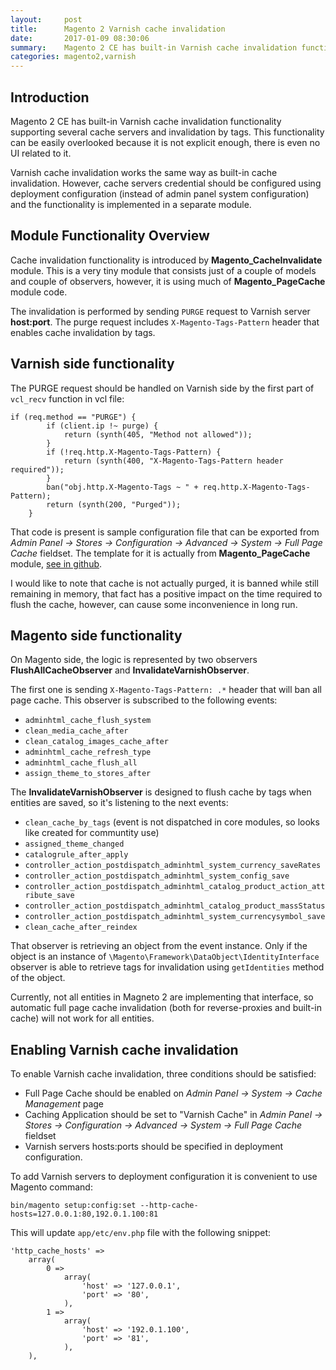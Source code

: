 ```yaml
---
layout:     post
title:      Magento 2 Varnish cache invalidation
date:       2017-01-09 08:30:06
summary:    Magento 2 CE has built-in Varnish cache invalidation functionality supporting several cache servers and invalidation by tags ...
categories: magento2,varnish
---
```


## Introduction

Magento 2 CE has built-in Varnish cache invalidation functionality supporting several cache servers and invalidation by tags. This functionality can be easily overlooked because it is not explicit enough, there is even no UI related to it.

Varnish cache invalidation works the same way as built-in cache invalidation. However, cache servers credential should be configured using deployment configuration (instead of admin panel system configuration) and the functionality is implemented in a separate module.

## Module Functionality Overview

Cache invalidation functionality is introduced by **Magento_CacheInvalidate** module. This is a very tiny module that consists just of a couple of models and couple of observers, however, it is using much of **Magento_PageCache** module code.

The invalidation is performed by sending ```PURGE``` request to Varnish server **host:port**. The purge request includes ```X-Magento-Tags-Pattern``` header that enables cache invalidation by tags.

## Varnish side functionality

The PURGE request should be handled on Varnish side by the first part of ```vcl_recv``` function in vcl file:

```VCL
if (req.method == "PURGE") {
        if (client.ip !~ purge) {
            return (synth(405, "Method not allowed"));
        }
        if (!req.http.X-Magento-Tags-Pattern) {
            return (synth(400, "X-Magento-Tags-Pattern header required"));
        }
        ban("obj.http.X-Magento-Tags ~ " + req.http.X-Magento-Tags-Pattern);
        return (synth(200, "Purged"));
    }
```

That code is present is sample configuration file that can be exported from *Admin Panel -> Stores -> Configuration -> Advanced -> System -> Full Page Cache* fieldset.
The template for it is actually from **Magento_PageCache** module, [see in github](//github.com/magento/magento2/blob/develop/app/code/Magento/PageCache/etc/varnish4.vcl).

I would like to note that cache is not actually purged, it is banned while still remaining in memory, that fact has a positive impact on the time required to flush the cache, however, can cause some inconvenience in long run.

## Magento side functionality

On Magento side, the logic is represented by two observers **FlushAllCacheObserver** and **InvalidateVarnishObserver**.

The first one is sending ```X-Magento-Tags-Pattern: .*``` header that will ban all page cache. This observer is subscribed to the following events:

- ```adminhtml_cache_flush_system```
- ```clean_media_cache_after```
- ```clean_catalog_images_cache_after```
- ```adminhtml_cache_refresh_type```
- ```adminhtml_cache_flush_all```
- ```assign_theme_to_stores_after```

The **InvalidateVarnishObserver** is designed to flush cache by tags when entities are saved, so it's listening to the next events:

- ```clean_cache_by_tags``` (event is not dispatched in core modules, so looks like created for communtity use)
- ```assigned_theme_changed```
- ```catalogrule_after_apply```
- ```controller_action_postdispatch_adminhtml_system_currency_saveRates```
- ```controller_action_postdispatch_adminhtml_system_config_save```
- ```controller_action_postdispatch_adminhtml_catalog_product_action_attribute_save```
- ```controller_action_postdispatch_adminhtml_catalog_product_massStatus```
- ```controller_action_postdispatch_adminhtml_system_currencysymbol_save```
- ```clean_cache_after_reindex```

That observer is retrieving an object from the event instance. Only if the object is an instance of ```\Magento\Framework\DataObject\IdentityInterface``` observer is able to retrieve tags for invalidation using ```getIdentities``` method of the object.

Currently, not all entities in Magneto 2 are implementing that interface, so automatic full page cache invalidation (both for reverse-proxies and built-in cache) will not work for all entities.

## Enabling Varnish cache invalidation

To enable Varnish cache invalidation, three conditions should be satisfied:

- Full Page Cache should be enabled on *Admin Panel -> System -> Cache Management* page
- Caching Application should be set to "Varnish Cache" in *Admin Panel -> Stores -> Configuration -> Advanced -> System -> Full Page Cache* fieldset
- Varnish servers hosts:ports should be specified in deployment configuration.

To add Varnish servers to deployment configuration it is convenient to use Magento command:

```Shell
bin/magento setup:config:set --http-cache-hosts=127.0.0.1:80,192.0.1.100:81
```

This will update ```app/etc/env.php``` file with the following snippet:

```php?start_inline=1
'http_cache_hosts' =>
    array(
        0 =>
            array(
                'host' => '127.0.0.1',
                'port' => '80',
            ),
        1 =>
            array(
                'host' => '192.0.1.100',
                'port' => '81',
            ),
    ),
```
